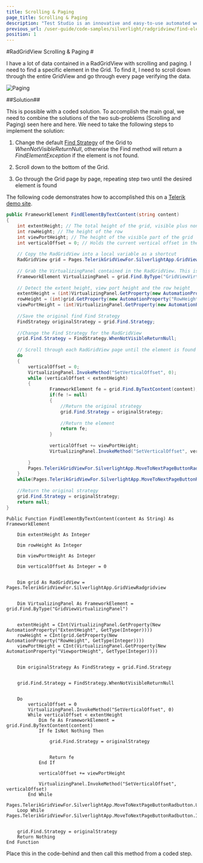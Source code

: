 ```yaml
---
title: Scrolling & Paging
page_title: Scrolling & Paging
description: "Test Studio is an innovative and easy-to-use automated web, WPF and load testing solution. Test Studio tests support essential technologies like ASP.NET AJAX, Silverlight, PHP and MVC. HTML5, Testing framework, functional testing, performance testing, load testing, exploratory testing, manual testing."
previous_url: /user-guide/code-samples/silverlight/radgridview/find-element-scrolling-and-paging.aspx, /user-guide/code-samples/silverlight/radgridview/find-element-scrolling-and-paging
position: 1
---
```

#RadGridView Scrolling & Paging #

I have a lot of data contained in a RadGridView with scrolling and paging. I need to find a specific element in the Grid. To find it, I need to scroll down through the entire GridView and go through every page verifying the data.

![Paging][1]

##Solution##

This is possible with a coded solution. To accomplish the main goal, we need to combine the solutions of the two sub-problems (Scrolling and Paging) seen here and here. We need to take the following steps to implement the solution:

1. Change the default <a href="/advanced-topics/coded-samples/silverlight/change-find-strategy" target="_blank">Find Strategy</a> of the Grid to *WhenNotVisibleReturnNull*, otherwise the Find method will return a *FindElementException* if the element is not found.

2. Scroll down to the bottom of the Grid.

3. Go through the Grid page by page, repeating step two until the desired element is found

The following code demonstrates how to accomplished this on a <a href="http://demos.telerik.com/silverlight/#GridView/PagingLargeData" target="_blank">Telerik demo site</a>.

```C#
public FrameworkElement FindElementByTextContent(string content)
{
    int extentHeight; // The total height of the grid, visible plus non-visible     
    int rowHeight; // The height of the row
    int viewPortHeight; // The height of the visible part of the grid
    int verticalOffset = 0; // Holds the current vertical offset in the viewport
     
    // Copy the RadGridView into a local variable as a shortcut
    RadGridView grid = Pages.TelerikGridViewFor.SilverlightApp.GridViewRadgridview;
     
    // Grab the VirtualizingPanel contained in the RadGridView. This is used to control the viewable portion of the grid.
    FrameworkElement VirtualizingPanel = grid.Find.ByType("GridViewVirtualizingPanel");
     
    // Detect the extent height, view port height and the row height
    extentHeight = (int)VirtualizingPanel.GetProperty(new AutomationProperty("ExtentHeight", typeof(int)));
    rowHeight = (int)grid.GetProperty(new AutomationProperty("RowHeight", typeof(int)));
    viewPortHeight = (int)VirtualizingPanel.GetProperty(new AutomationProperty("ViewportHeight", typeof(int)));
     
    //Save the original find Find Strategy
    FindStrategy originalStrategy = grid.Find.Strategy;
     
    //Change the Find Strategy for the RadGridView
    grid.Find.Strategy = FindStrategy.WhenNotVisibleReturnNull;
     
    // Scroll through each RadGridView page until the element is found or until the "Next Page" is no longer Enabled  
    do
    {
        verticalOffset = 0;
        VirtualizingPanel.InvokeMethod("SetVerticalOffset", 0);
        while (verticalOffset < extentHeight)
        {          
                FrameworkElement fe = grid.Find.ByTextContent(content);
                if(fe != null)
                {  
                    //Return the original strategy
                    grid.Find.Strategy = originalStrategy;
                     
                    //Return the element
                    return fe;
                }
                
                verticalOffset += viewPortHeight;
                VirtualizingPanel.InvokeMethod("SetVerticalOffset", verticalOffset); 
          
        }
        Pages.TelerikGridViewFor.SilverlightApp.MoveToNextPageButtonRadbutton.User.Click(ArtOfTest.WebAii.Core.MouseClickType.LeftClick);
    }
    while(Pages.TelerikGridViewFor.SilverlightApp.MoveToNextPageButtonRadbutton.IsEnabled);
     
    //Return the original strategy
    grid.Find.Strategy = originalStrategy;
    return null;
}
```

```VB
Public Function FindElementByTextContent(content As String) As FrameworkElement
    
    Dim extentHeight As Integer
    
    Dim rowHeight As Integer
   
    Dim viewPortHeight As Integer
    
    Dim verticalOffset As Integer = 0
 
    
    Dim grid As RadGridView = Pages.TelerikGridViewFor.SilverlightApp.GridViewRadgridview
 
    
    Dim VirtualizingPanel As FrameworkElement = grid.Find.ByType("GridViewVirtualizingPanel")
 
    
    extentHeight = CInt(VirtualizingPanel.GetProperty(New AutomationProperty("ExtentHeight", GetType(Integer))))
    rowHeight = CInt(grid.GetProperty(New AutomationProperty("RowHeight", GetType(Integer))))
    viewPortHeight = CInt(VirtualizingPanel.GetProperty(New AutomationProperty("ViewportHeight", GetType(Integer))))
 
    
    Dim originalStrategy As FindStrategy = grid.Find.Strategy
 
    
    grid.Find.Strategy = FindStrategy.WhenNotVisibleReturnNull
 
    
    Do
        verticalOffset = 0
        VirtualizingPanel.InvokeMethod("SetVerticalOffset", 0)
        While verticalOffset < extentHeight
            Dim fe As FrameworkElement = grid.Find.ByTextContent(content)
            If fe IsNot Nothing Then
                
                grid.Find.Strategy = originalStrategy
 
                
                Return fe
            End If
 
            verticalOffset += viewPortHeight
 
            VirtualizingPanel.InvokeMethod("SetVerticalOffset", verticalOffset)
        End While
        Pages.TelerikGridViewFor.SilverlightApp.MoveToNextPageButtonRadbutton.User.Click(ArtOfTest.WebAii.Core.MouseClickType.LeftClick)
    Loop While Pages.TelerikGridViewFor.SilverlightApp.MoveToNextPageButtonRadbutton.IsEnabled
 
    
    grid.Find.Strategy = originalStrategy
    Return Nothing
End Function
```


Place this in the code-behind and then call this method from a coded step.

[1]: /img/advanced-topics/coded-samples/silverlight/radgridview-automation/scrolling-paging/fig1.png


